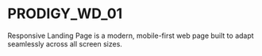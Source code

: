 # PRODIGY_WD_01
Responsive Landing Page is a modern, mobile-first web page built to adapt seamlessly across all screen sizes.
